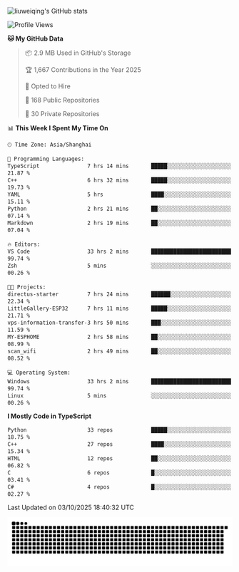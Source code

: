 ![liuweiqing's GitHub stats](https://github-readme-stats.vercel.app/api?username=14790897&show_icons=true&locale=cn&include_all_commits=true&count_private=true)

<!--START_SECTION:waka-->
![Profile Views](http://img.shields.io/badge/Profile%20Views-35-blue)

**🐱 My GitHub Data** 

> 📦 2.9 MB Used in GitHub's Storage 
 > 
> 🏆 1,667 Contributions in the Year 2025
 > 
> 💼 Opted to Hire
 > 
> 📜 168 Public Repositories 
 > 
> 🔑 30 Private Repositories 
 > 
📊 **This Week I Spent My Time On** 

```text
🕑︎ Time Zone: Asia/Shanghai

💬 Programming Languages: 
TypeScript               7 hrs 14 mins       █████░░░░░░░░░░░░░░░░░░░░   21.87 % 
C++                      6 hrs 32 mins       █████░░░░░░░░░░░░░░░░░░░░   19.73 % 
YAML                     5 hrs               ████░░░░░░░░░░░░░░░░░░░░░   15.11 % 
Python                   2 hrs 21 mins       ██░░░░░░░░░░░░░░░░░░░░░░░   07.14 % 
Markdown                 2 hrs 19 mins       ██░░░░░░░░░░░░░░░░░░░░░░░   07.04 % 

🔥 Editors: 
VS Code                  33 hrs 2 mins       █████████████████████████   99.74 % 
Zsh                      5 mins              ░░░░░░░░░░░░░░░░░░░░░░░░░   00.26 % 

🐱‍💻 Projects: 
directus-starter         7 hrs 24 mins       ██████░░░░░░░░░░░░░░░░░░░   22.34 % 
LittleGallery-ESP32      7 hrs 11 mins       █████░░░░░░░░░░░░░░░░░░░░   21.71 % 
vps-information-transfer-3 hrs 50 mins       ███░░░░░░░░░░░░░░░░░░░░░░   11.59 % 
MY-ESPHOME               2 hrs 58 mins       ██░░░░░░░░░░░░░░░░░░░░░░░   08.99 % 
scan_wifi                2 hrs 49 mins       ██░░░░░░░░░░░░░░░░░░░░░░░   08.52 % 

💻 Operating System: 
Windows                  33 hrs 2 mins       █████████████████████████   99.74 % 
Linux                    5 mins              ░░░░░░░░░░░░░░░░░░░░░░░░░   00.26 % 
```

**I Mostly Code in TypeScript** 

```text
Python                   33 repos            █████░░░░░░░░░░░░░░░░░░░░   18.75 % 
C++                      27 repos            ████░░░░░░░░░░░░░░░░░░░░░   15.34 % 
HTML                     12 repos            ██░░░░░░░░░░░░░░░░░░░░░░░   06.82 % 
C                        6 repos             █░░░░░░░░░░░░░░░░░░░░░░░░   03.41 % 
C#                       4 repos             █░░░░░░░░░░░░░░░░░░░░░░░░   02.27 % 
```




 Last Updated on 03/10/2025 18:40:32 UTC
<!--END_SECTION:waka-->

<picture>
  <source media="(prefers-color-scheme: dark)" srcset="https://raw.githubusercontent.com/14790897/14790897/output/github-contribution-grid-snake-dark.svg" />
  <source media="(prefers-color-scheme: light)" srcset="https://raw.githubusercontent.com/14790897/14790897/output/github-contribution-grid-snake.svg" />
  <img alt="github-snake" src="https://raw.githubusercontent.com/14790897/14790897/output/github-contribution-grid-snake.svg" />
</picture>
